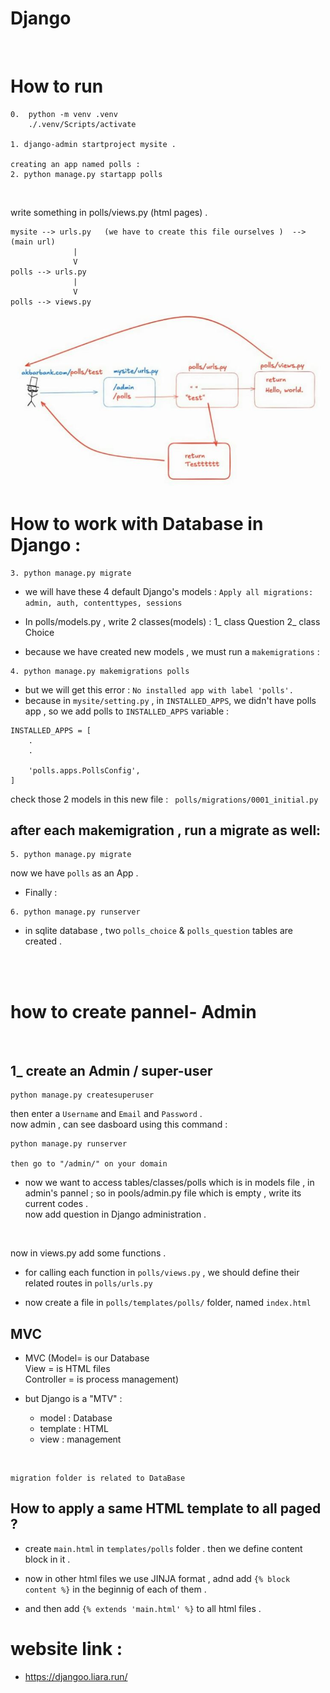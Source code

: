 
# Django 
<br>

# How to run 


```
0.  python -m venv .venv
    ./.venv/Scripts/activate

1. django-admin startproject mysite .

creating an app named polls :
2. python manage.py startapp polls 

```
<br>
 

write something in polls/views.py (html pages) .

```
mysite --> urls.py   (we have to create this file ourselves )  --> (main url)
              |
              V
polls --> urls.py  
              |
              V
polls --> views.py 
```
<img src="assets/Capture2.JPG">

<br>

# How to work with Database in Django :
```
3. python manage.py migrate
```
+ we will have these 4 default Django's models : ```Apply all migrations: admin, auth, contenttypes, sessions```



+ In polls/models.py , write 2 classes(models) : 
    1_ class Question 
    2_ class Choice

+ because we have created new models , we must run a ``` makemigrations ``` : 
```
4. python manage.py makemigrations polls
```
+ but we will get this error : ```No installed app with label 'polls'.``` <br>
+ because in ```mysite/setting.py``` , in ```INSTALLED_APPS```, we didn't have polls app , so we add polls to ```INSTALLED_APPS``` variable : <br>
```
INSTALLED_APPS = [
    .
    .

    'polls.apps.PollsConfig',
]
```
check those 2 models in this new file : 
``` polls/migrations/0001_initial.py```

## after each makemigration , run a migrate as well:
```
5. python manage.py migrate
```

now we have ```polls``` as an App .

+ Finally :
```
6. python manage.py runserver
```

+ in sqlite database , two ```polls_choice``` & ```polls_question``` tables are created .


<br>
<br>



# how to create pannel- Admin 

<br>

## 1_ create an Admin / super-user
```
python manage.py createsuperuser 
```
then enter a `Username` and `Email` and `Password` .<br>
now admin , can see dasboard using this command :
```
python manage.py runserver 

then go to "/admin/" on your domain 
```


+ now we want to access tables/classes/polls which is in models file , in admin's pannel ; so in pools/admin.py file which is empty , write its current codes . <br>
now add question in Django administration .

<br>

now in views.py add some functions . <br>
+ for calling each function in `polls/views.py` , we should define their related routes in `polls/urls.py`

+ now create a file in `polls/templates/polls/` folder, named `index.html`




## MVC 
+ MVC (Model= is our Database <br>
   View = is HTML files <br>
   Controller =  is process management) <br>

+ but Django is a "MTV" :
    + model : Database
    + template : HTML
    + view : management

<br>

```
migration folder is related to DataBase 
```

## How to apply a same HTML template to all paged ?
+ create `main.html` in `templates/polls` folder . then we define content block in it .
+ now in other html files we use JINJA format , adnd add `{% block content %}` in the beginnig of each of them .

+ and then add `{% extends 'main.html' %}` to all html files .



# website link :
+ https://djangoo.liara.run/ 
